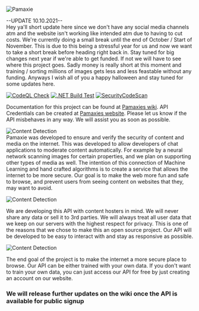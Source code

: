 ![**Pamaxie**](https://i.imgur.com/UzSZPs2.png)

--UPDATE 10.10.2021--<br/>
Hey ya'll short update here since we don't have any social media channels atm and the website isn't working like intended atm due to having to cut costs.
We're currently doing a small break until the end of October / Start of November. This is due to this being a stressful year for us and now we want to take a short break before heading right back in. Stay tuned for big changes next year if we're able to get funded. If not we will have to see where this project goes. Sadly money is really short at this moment and training / sorting millions of images gets less and less feastable without any funding.
Anyways I wish all of you a happy halloween and stay tuned for some updates here.

[![CodeQL Check](https://github.com/deamonicnet/Pamaxie/actions/workflows/codeql-analysis.yml/badge.svg)](https://github.com/deamonicnet/Pamaxie/actions/workflows/codeql-analysis.yml)
[![.NET Build Test](https://github.com/deamonicnet/Pamaxie/actions/workflows/dotnet.yml/badge.svg)](https://github.com/deamonicnet/Pamaxie/actions/workflows/dotnet.yml)
[![SecurityCodeScan](https://github.com/pamaxie/Pamaxie/actions/workflows/securitycodescan-analysis.yml/badge.svg)](https://github.com/pamaxie/Pamaxie/actions/workflows/securitycodescan-analysis.yml)

Documentation for this project can be found at [Pamaxies wiki](https://wiki.pamaxie.com/). API Credentials can be created at [Pamaxies website](https://pamaxie.com/). Please let us know if the API misbehaves in any way. We will assist you as soon as possible.

![**Content Detection**](https://i.imgur.com/vMUR0LQ.png)<br/>
Pamaxie was developed to ensure and verify the security of content and media on the internet.
This was developed to allow developers of chat applications to moderate content automatically. For example by a neural network scanning images for certain properties, and we plan on supporting other types of media as well. The intention of this connection of Machine Learning and hand crafted algorithms is to create a service that allows the internet to be more secure. Our goal is to make the web more fun and safe to browse, and prevent users from seeing content on websites that they, may want to avoid.

![**Content Detection**](https://i.imgur.com/Egy7Q1I.png)<br/>


We are developing this API with content hosters in mind. We will never share any data or sell it to 3rd parties. We will always treat all user data that we keep on our servers with the highest respect for privacy. This is one of the reasons that we chose to make this an open source project. Our API will be developed to be easy to interact with and stay as responsive as possible. 

![**Content Detection**](https://i.imgur.com/rUSlxoh.png)<br/>

The end goal of the project is to make the internet a more secure place to browse.
Our API can be either trained with your own data. 
If you don't want to train your own data, you can just access our API for free by just creating an account on our website. 

### We will release further updates on the wiki once the API is available for public signup
